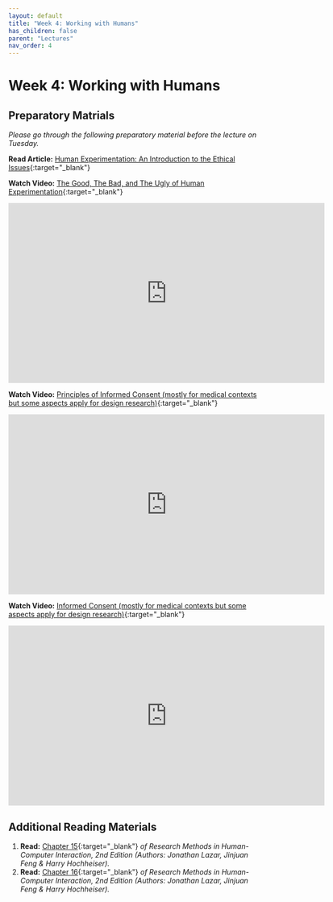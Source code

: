 ```yaml
---
layout: default
title: "Week 4: Working with Humans"
has_children: false
parent: "Lectures"
nav_order: 4
---
```


# Week 4: Working with Humans

## Preparatory Matrials

_Please go through the following preparatory material before the lecture on Tuesday._

**Read Article:** [Human Experimentation: An Introduction to the Ethical Issues](https://www.pcrm.org/ethical-science/human-experimentation-an-introduction-to-the-ethical-issues){:target="\_blank"}

**Watch Video:** [The Good, The Bad, and The Ugly of Human Experimentation](https://youtu.be/hRwWxELXakA?si=8hocVxFUDFtFCnnM){:target="\_blank"}

<iframe width="627" height="357" src="https://www.youtube.com/embed/hRwWxELXakA?si=8hocVxFUDFtFCnnM" title="The Good, The Bad, and The Ugly of Human Experimentation | SciShow" frameborder="0" allow="accelerometer; autoplay; clipboard-write; encrypted-media; gyroscope; picture-in-picture; web-share" allowfullscreen></iframe>

**Watch Video:** [Principles of Informed Consent (mostly for medical contexts but some aspects apply for design research)](https://youtu.be/xTIdmv2VzNs?si=DYqC4-jNLJ5xulYs){:target="\_blank"}

<iframe width="627" height="357" src="https://www.youtube.com/embed/xTIdmv2VzNs?si=DYqC4-jNLJ5xulYs" title="Principles of Informed Consent | WTH is Bioethics?" frameborder="0" allow="accelerometer; autoplay; clipboard-write; encrypted-media; gyroscope; picture-in-picture; web-share" allowfullscreen></iframe>

**Watch Video:** [Informed Consent (mostly for medical contexts but some aspects apply for design research)](https://youtu.be/RWL2enliFgY?si=R4HZeqKbOTH0k8X4){:target="\_blank"}

<iframe width="627" height="357" src="https://www.youtube.com/embed/RWL2enliFgY?si=R4HZeqKbOTH0k8X4" title="Informed Consent | Dirty Medicine" frameborder="0" allow="accelerometer; autoplay; clipboard-write; encrypted-media; gyroscope; picture-in-picture; web-share" allowfullscreen></iframe>

## Additional Reading Materials

1.  **Read:** [Chapter 15](https://brightspace.tudelft.nl/content/enforced/596488-IOB6-E8+2023+3/HCI-Book/Chapter-15---Working-with-human-s_2017_Research-Methods-in-Human-Computer-In.pdf?isCourseFile=true&ou=596488){:target="\_blank"} _of Research Methods in Human-Computer Interaction, 2nd Edition (Authors: Jonathan Lazar, Jinjuan Feng & Harry Hochheiser)._
2.  **Read:** [Chapter 16](https://brightspace.tudelft.nl/content/enforced/596488-IOB6-E8+2023+3/HCI-Book/Chapter-16---Working-with-research-partic_2017_Research-Methods-in-Human-Com.pdf?isCourseFile=true&ou=596488){:target="\_blank"} _of Research Methods in Human-Computer Interaction, 2nd Edition (Authors: Jonathan Lazar, Jinjuan Feng & Harry Hochheiser)._